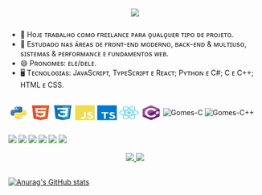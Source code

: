 <h1 align="center">
    <img src="https://readme-typing-svg.herokuapp.com/?font=Righteous&size=35&center=true&vCenter=true&width=500&height=70&duration=4000&lines=What's+up?+;+My+name's+João+Pedro!+;Welcome+to+my+GitHub;+I+hope+you+enjoy+it!;" />
</h1>

- 🔭 Hᴏᴊᴇ ᴛʀᴀʙᴀʟʜᴏ ᴄᴏᴍᴏ ғʀᴇᴇʟᴀɴᴄᴇ ᴘᴀʀᴀ ǫᴜᴀʟǫᴜᴇʀ ᴛɪᴘᴏ ᴅᴇ ᴘʀᴏᴊᴇᴛᴏ.
- 🌱 Esᴛᴜᴅᴀᴅᴏ ɴᴀs ᴀ́ʀᴇᴀs ᴅᴇ ғʀᴏɴᴛ-ᴇɴᴅ ᴍᴏᴅᴇʀɴᴏ, ʙᴀᴄᴋ-ᴇɴᴅ & ᴍᴜʟᴛɪᴜsᴏ, sɪsᴛᴇᴍᴀs & ᴘᴇʀғᴏʀᴍᴀɴᴄᴇ ᴇ ғᴜɴᴅᴀᴍᴇɴᴛᴏs ᴡᴇʙ.
- 😄 Pʀᴏɴᴏᴍᴇs: ᴇʟᴇ/ᴅᴇʟᴇ.
- 🖥️ Tᴇᴄɴᴏʟᴏɢɪᴀs: JᴀᴠᴀSᴄʀɪᴘᴛ, TʏᴘᴇSᴄʀɪᴘᴛ ᴇ Rᴇᴀᴄᴛ; Pʏᴛʜᴏɴ ᴇ C#; C ᴇ C++; HTML ᴇ CSS. 

<div style="display: inline_block"><br>
  <img align="center" alt="Gomes-Python" height="30" width="40" src="https://raw.githubusercontent.com/devicons/devicon/master/icons/python/python-original.svg">
  <img align="center" alt="Gomes-HTML" height="30" width="40" src="https://raw.githubusercontent.com/devicons/devicon/master/icons/html5/html5-original.svg">
  <img align="center" alt="Gomes-CSS" height="30" width="40" src="https://raw.githubusercontent.com/devicons/devicon/master/icons/css3/css3-original.svg">
  <img align="center" alt="Gomes-Js" height="30" width="40" src="https://raw.githubusercontent.com/devicons/devicon/master/icons/javascript/javascript-plain.svg">
  <img align="center" alt="Gomes-Ts" height="30" width="40" src="https://raw.githubusercontent.com/devicons/devicon/master/icons/typescript/typescript-plain.svg">
  <img align="center" alt="Gomes-React" height="30" width="40" src="https://raw.githubusercontent.com/devicons/devicon/master/icons/react/react-original.svg">
  <img align="center" alt="Gomes-Csharp" height="30" width="40" src="https://raw.githubusercontent.com/devicons/devicon/master/icons/csharp/csharp-original.svg">
  <img align="center" alt="Gomes-C" height="30" width="40" src="https://devicon-website.vercel.app/api/c/original.svg">
  <img align="center" alt="Gomes-C++" height="30" width="40" src="https://devicon-website.vercel.app/api/cplusplus/original.svg">
</div>
  
  ##
 
<div> 
  <a href="" target="_blank"><img src="https://img.shields.io/badge/YouTube-FF0000?style=for-the-badge&logo=youtube&logoColor=white" target="_blank"></a>
  <a href="https://www.instagram.com/jgomes071/" target="_blank"><img src="https://img.shields.io/badge/-Instagram-%23E4405F?style=for-the-badge&logo=instagram&logoColor=white" target="_blank"></a>
 	<a href="" target="_blank"><img src="https://img.shields.io/badge/Twitch-9146FF?style=for-the-badge&logo=twitch&logoColor=white" target="_blank"></a>
 <a href="" target="_blank"><img src="https://img.shields.io/badge/Discord-7289DA?style=for-the-badge&logo=discord&logoColor=white" target="_blank"></a> 
  <a href = "mailto:gomescorreia20751@gmail.com"><img src="https://img.shields.io/badge/-Gmail-%23333?style=for-the-badge&logo=gmail&logoColor=white" target="_blank"></a>
  <a href="" target="_blank"><img src="https://img.shields.io/badge/-LinkedIn-%230077B5?style=for-the-badge&logo=linkedin&logoColor=white" target="_blank"></a>  
</div>

<div align="center"><br>
<a href="https://github.com/BiaOliveira12">
   <img height="180em" src="https://github-readme-stats.vercel.app/api?username=BiaOliveira12&theme=transparent&show_icons=true"/>
   <img height="180em" src="https://github-readme-stats.vercel.app/api/top-langs/?username=BiaOliveira12&theme=transparent&layout=compact"/>  
</div>

  ##

![Anurag's GitHub stats](https://github-readme-stats.vercel.app/api?username=joaogomes153&hide=contribs,prs&show_icons=true&theme=cobalt)

